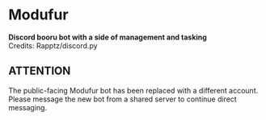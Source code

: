 # Modufur
**Discord booru bot with a side of management and tasking**\
Credits: Rapptz/discord.py

## ATTENTION
The public-facing Modufur bot has been replaced with a different account.\
Please message the new bot from a shared server to continue direct messaging.

